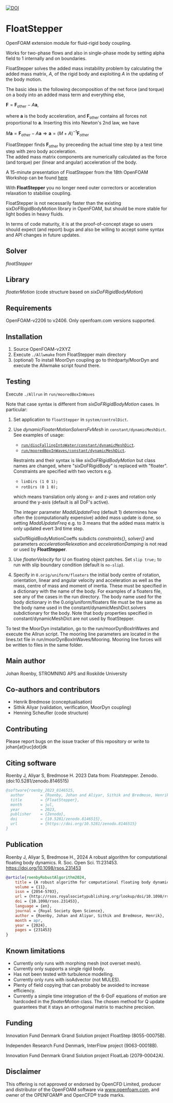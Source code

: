 [![DOI](https://zenodo.org/badge/DOI/10.5281/zenodo.8146515.svg)](https://doi.org/10.5281/zenodo.8146515)

# FloatStepper 

OpenFOAM extension module for fluid-rigid body coupling.

Works for two-phase flows and also in single-phase mode by setting alpha field to 1 internally and on boundaries.

FloatStepper solves the added mass instability problem by calculating the added mass matrix, $A$, of the rigid body and exploiting $A$ in the updating of the body motion.

The basic idea is the following decomposition of the net force (and torque) on a body into an added mass term and everything else,

$\mathbf F = \mathbf F_\textrm{other} - A\mathbf a$, 

where $\mathbf a$ is the body acceleration, and $\mathbf F_\textrm{other}$ contains all forces not proportional to $\mathbf a$.
Inserting this into Newton's 2nd law, we have

$M\mathbf a = \mathbf F_\textrm{other} - A\mathbf a \Rightarrow \mathbf a = (M + A)^{-1} \mathbf F_\textrm{other}$

FloatStepper finds $\mathbf F_\textrm{other}$ by preceeding the actual time step by a test time step with zero body acceleration.\
The added mass matrix components are numerically calculated as the force (and torque) per (linear and angular) acceleration of the body.

A 15-minute presentation of FloatStepper from the 18th OpenFOAM Workshop can be found [here](https://youtu.be/Nn3Zl1jnr5U)

With **FloatStepper** you no longer need outer correctors or acceleration relaxation to stabilise coupling.

FloatStepper is not necessarily faster than the existing sixDoFRigidBodyMotion library in OpenFOAM, but should be more stable for light bodies in heavy fluids.

In terms of code maturity, it is at the proof-of-concept stage so users should expect (and report) bugs and also be willing to accept some syntax and API changes in future updates.

## Solver
*floatStepper*

## Library
*floaterMotion* (code structure based on *sixDoFRigidBodyMotion*)

## Requirements
OpenFOAM-v2206 to v2406. 
Only openfoam.com versions supported.

## Installation
1. Source OpenFOAM-v2XYZ
2. Execute `./Allwmake` from FloatStepper main directory
3. (optional) To install MoorDyn coupling go to thirdparty/MoorDyn and execute
   the Allwmake script found there.

## Testing
Execute `./Allrun` in `run/mooredBoxInWaves`

Note that case syntax is different from *sixDoFRigidBodyMotion* cases.
In particular:
1.  Set application to `floatStepper` in `system/controlDict`.
2.  Use *dynamicFloaterMotionSolversFvMesh* in `constant/dynamicMeshDict`.
    See examples of usage: 
    - [`run/discFallingIntoWater/constant/dynamicMeshDict`](run/discFallingIntoWater/constant/dynamicMeshDict).
    - [`run/mooredBoxInWaves/constant/dynamicMeshDict`](run/mooredBoxInWaves/constant/dynamicMeshDict).
    
    Restraints and their syntax is like *sixDoFRigidBodyMotion* but class names are changed, where "sixDoFRigidBody" is replaced with "floater".
    Constraints are specified with two vectors e.g.
    - `linDirs (1 0 1);`
    - `rotDirs (0 1 0);`
  
    which means translation only along x- and z-axes and rotation only around the y-axis (default is all DoF's active).
    
    The integer parameter *MaddUpdateFreq* (default 1) determines how often the (computationally expensive) added mass update is done, so setting *MaddUpdateFreq* e.g. to 3 means that the added mass matrix is only updated evert 3rd time step.
    
    sixDofRigidBodyMotionCoeffs subdicts *constraints{}*, *solver{}* and parameters *accelerationRelexation* and *accelerationDamping* is not read or used by **FloatStepper**.
3.  Use *floaterVelocity* for U on floating object patches. Set `slip true;` to run with slip boundary condition (default is `no-slip`).
4.  Specify in `0.orig/uniform/floaters` the initial body centre of rotation, orientation, linear and angular velocity and acceleration as well as the mass, centre of mass and moment of inertia. These must be specified in a dictionary with the name of the body. For examples of a floaters file, see any of the cases in the run directory. The body name used for the body dictionary in the 0.orig/uniform/floaters file must be the same as the body name used in the constant/dynamicMeshDict.solvers subdictionary for the body. Note that body properties specified in constant/dynamicMeshDict are not used by floatStepper.

To test the MoorDyn installation, go to the run/moorDynBoxInWaves and execute the Allrun script. The mooring line parameters are located in the lines.txt file in run/moorDynBoxInWaves/Mooring. Mooring line forces will be written to files in the same folder.

## Main author
Johan Roenby, STROMNING APS and Roskilde University

## Co-authors and contributors
- Henrik Bredmose (conceptualisation)
- Sithik Aliyar (validation, verification, MoorDyn coupling)
- Henning Scheufler (code structure)

## Contributing
Please report bugs on the issue tracker of this repository or write to
johan[at]ruc[dot]dk

## Citing software
Roenby J, Aliyar S, Bredmose H. 2023 Data from: Floatstepper. Zenodo. (doi:10.5281/zenodo.8146515)

```bibtex
@software{roenby_2023_8146515,
  author       = {Roenby, Johan and Aliyar, Sithik and Bredmose, Henrik},
  title        = {FloatStepper},
  month        = jul,
  year         = 2023,
  publisher    = {Zenodo},
  doi          = {10.5281/zenodo.8146515},
  url          = {https://doi.org/10.5281/zenodo.8146515}
}
```

## Publication
Roenby J, Aliyar S, Bredmose H., 2024 A robust algorithm for computational floating body dynamics. R. Soc. Open Sci. 11:231453. https://doi.org/10.1098/rsos.231453

```bibtex
@article{roenbyRobustAlgorithm2024,
	title = {A robust algorithm for computational floating body dynamics},
	volume = {11},
	issn = {2054-5703},
	url = {http://rsos.royalsocietypublishing.org/lookup/doi/10.1098/rsos.160405},
	doi = {10.1098/rsos.231453},
	language = {en},
	journal = {Royal Society Open Science},
	author = {Roenby, Johan and Aliyar, Sithik and Bredmose, Henrik},
	month = apr,
	year = {2024},
	pages = {231453}
}
```

## Known limitations
-   Currently only runs with morphing mesh (not overset mesh).
-   Currently only supports a single rigid body.
-   Has not been tested with turbulence modelling.
-   Currently only runs with isoAdvector (not MULES).
-   Plenty of field copying that can probably be avoided to increase efficiency.
-   Currently a simple time integration of the 6-DoF equations of motion are hardcoded in the *floaterMotion* class. The chosen method for Q update guarantees that it stays an orthogonal matrix to machine precision.

## Funding
Innovation Fund Denmark Grand Solution project FloatStep (8055-00075B).

Independen Research Fund Denmark, InterFlow project (9063-00018B).

Innovation Fund Denmark Grand Solution project FloatLab (2079-00042A).

## Disclaimer
This offering is not approved or endorsed by OpenCFD Limited, producer and
distributor of the OpenFOAM software via www.openfoam.com, and owner of the 
OPENFOAM®  and OpenCFD®  trade marks.
